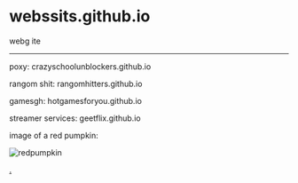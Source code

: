 # webssits.github.io
webg ite

------

poxy: crazyschoolunblockers.github.io
 
 
rangom shit: rangomhitters.github.io
 
 
gamesgh:  hotgamesforyou.github.io
  
   
streamer services:   geetflix.github.io
  
  
image of a red pumpkin: 

![redpumpkin](https://user-images.githubusercontent.com/114097501/192311475-55f587cd-5ab9-493f-b5a9-c15608533cd5.jpg)






















































































































































    

   





   

    




 



      


    


   

[.](redpumpkinpox.github.io)




